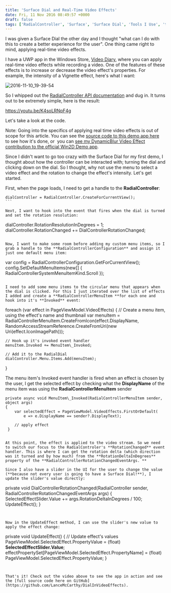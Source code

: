 ```yaml
---
title: 'Surface Dial and Real-Time Video Effects'
date: Fri, 11 Nov 2016 08:49:57 +0000
draft: false
tags: ['RadialController', 'Surface', 'Surface Dial', 'Tools I Use', 'tutorial', 'UWP', 'video', 'Video Effects', 'windows10']
---
```


I was given a Surface Dial the other day and I thought "what can I do with this to create a better experience for the user". One thing came right to mind, applying real-time video effects.

I have a UWP app in the Windows Store, [Video Diary](https://www.microsoft.com/store/apps/9wzdncrdmgbf), where you can apply real-time video effects while recording a video. One of the features of these effects is to increase or decrease the video effect's properties. For example, the intensity of a Vignette effect, here's what I want:

![2016-11-10_19-39-54](/dvlup-blog/wp-content/uploads/2016/11/2016-11-10_19-39-54.jpg)

So I whipped out the [RadialController API documentation](https://msdn.microsoft.com/en-us/windows/uwp/input-and-devices/windows-wheel-interactions) and dug in. It turns out to be extremely simple, here is the result:

https://youtu.be/K4soLRNpF4g

Let's take a look at the code.

Note: Going into the specifics of applying real time video effects is out of scope for this article. You can see the [source code to this demo app here](https://github.com/LanceMcCarthy/DialInVideoEffects)  to see how it's done, or  you can [see my DynamicBlur Video Effect contribution to the official Win2D Demo app](https://github.com/Microsoft/Win2D/blob/master/samples/ExampleGallery/Effects/DynamicBlurVideoEffect.cs).

Since I didn't want to go too crazy with the Surface Dial for my first demo, I thought about how the controller can be interacted with; turning the dial and clicking down on the dial. So I thought, why not use the menu to select a video effect and the rotation to change the effect's intensity. Let's get started.

First, when the page loads, I need to get a handle to the **RadialController**:

```
dialController = RadialController.CreateForCurrentView();
``` 

Next, I want to hook into the event that fires when the dial is turned and set the rotation resolution:

```
dialController.RotationResolutionInDegrees = 1;
dialController.RotationChanged += DialControllerRotationChanged;
``` 

Now, I want to make some room before adding my custom menu items, so I grab a handle to the **RadialControllerConfiguration** and assign it just one default menu item:

```
var config = RadialControllerConfiguration.GetForCurrentView();
config.SetDefaultMenuItems(new\[\] { RadialControllerSystemMenuItemKind.Scroll });
``` 

I need to add some menu items to the circular menu that appears when the dial is clicked. For this I just iterated over the list of effects I added and create a **RadialControllerMenuItem **for each one and hook into it's **Invoked** event:

```
foreach (var effect in PageViewModel.VideoEffects)
{
    // Create a menu item, using the effect's name and thumbnail
    var menuItem = RadialControllerMenuItem.CreateFromIcon(effect.DisplayName,
 RandomAccessStreamReference.CreateFromUri(new Uri(effect.IconImagePath)));

    // Hook up it's invoked event handler
    menuItem.Invoked += MenuItem\_Invoked;

    // Add it to the RadialDial
    dialController.Menu.Items.Add(menuItem);
 }
 

The menu item's Invoked event handler is fired when an effect is chosen by the user, I get the selected effect by checking what the **DisplayName** of the menu item was using the **RadialControllerMenuItem** sender

```
private async void MenuItem\_Invoked(RadialControllerMenuItem sender, object args)
{
    var selectedEffect = PageViewModel.VideoEffects.FirstOrDefault(
        e => e.DisplayName == sender?.DisplayText);

    // apply effect
 }
 

At this point, the effect is applied to the video stream. So we need to switch our focus to the RadialControler's **RotationChanged** event handler. This is where I can get the rotation delta (which direction was it turned and by how much) from the **RotationDeltaInDegrees** property of the **RadialControllerRotationChangedEventArgs. **

Since I also have a slider in the UI for the user to change the value (**because not every user is going to have a Surface Dial!**), I update the slider's value directly:

```
private void DialControllerRotationChanged(RadialController sender, RadialControllerRotationChangedEventArgs args)
{
    SelectedEffectSlider.Value += args.RotationDeltaInDegrees / 100;
    UpdateEffect();
}
```
 

Now in the UpdateEffect method, I can use the slider's new value to apply the effect change:

```
private void UpdateEffect()
{
    // Update effect's values
    PageViewModel.SelectedEffect.PropertyValue = (float) **SelectedEffectSlider.Value**;
    effectPropertySet\[PageViewModel.SelectedEffect.PropertyName\] = (float) PageViewModel.SelectedEffect.PropertyValue;
}
```
 

That's it! Check out the video above to see the app in action and see the [full source code here on GitHub](https://github.com/LanceMcCarthy/DialInVideoEffects).


```
```